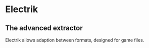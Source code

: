# Electrik
## The advanced extractor
Electrik allows adaption between formats, designed for game files.
